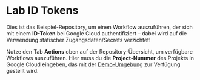 # Lab ID Tokens

Dies ist das Beispiel-Repository, um einen Workflow auszuführen, der sich mit einem **ID-Token** bei Google Cloud authentifiziert – dabei wird auf die Verwendung statischer Zugangsdaten/Secrets verzichtet!

Nutze den Tab **Actions** oben auf der Repository-Übersicht, um verfügbare Workflows auszuführen.
Hier muss du die **Project-Nummer** des Projekts in Google Cloud eingeben, das mit der [Demo-Umgebung](/demos/00-id-tokens/) zur Verfügung gestellt wird.
